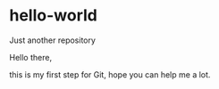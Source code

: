 # hello-world
Just another repository

Hello there,

this is my first step for Git, hope you can help me a lot.


